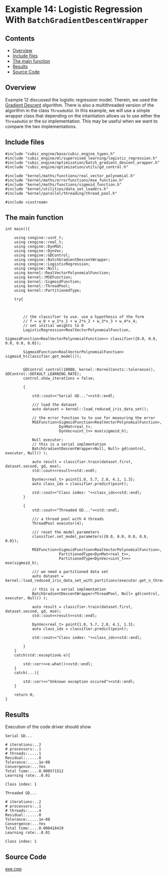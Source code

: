 # Example 14: Logistic Regression With ```BatchGradientDescentWrapper```

## Contents
* [Overview](#overview) 
* [Include files](#include_files)
* [The main function](#m_func)
* [Results](#results)
* [Source Code](#source_code)

## <a name="overview"></a> Overview

Example 12 discussed the logistic regression model. Therein, we used the <a href="https://en.wikipedia.org/wiki/Gradient_descent#C">Gradient Descent</a> algorithm.
There is also a multithreaded version of the algorithm in the class ```ThreadedGd```. In this example, we will use a simple
wrapper class that depending on the intantiation allows us to use either the ```ThreadedGd``` or the ```Gd``` implementation.
This may be useful when we want to compare the two implementations. 


## <a name="include_files"></a> Include files

```
#include "cubic_engine/base/cubic_engine_types.h"
#include "cubic_engine/ml/supervised_learning/logistic_regression.h"
#include "cubic_engine/optimization/batch_gradient_descent_wrapper.h"
#include "cubic_engine/optimization/utils/gd_control.h"

#include "kernel/maths/functions/real_vector_polynomial.h"
#include "kernel/maths/errorfunctions/mse_function.h"
#include "kernel/maths/functions/sigmoid_function.h"
#include "kernel/utilities/data_set_loaders.h"
#include "kernel/parallel/threading/thread_pool.h"

#include <iostream>
```

## <a name="m_func"></a> The main function

```
int main(){

    using cengine::uint_t;
    using cengine::real_t;
    using cengine::DynMat;
    using cengine::DynVec;
    using cengine::GDControl;
    using cengine::BatchGradientDescentWrapper;
    using cengine::LogisticRegression;
    using cengine::Null;
    using kernel::RealVectorPolynomialFunction;
    using kernel::MSEFunction;
    using kernel::SigmoidFunction;
    using kernel::ThreadPool;
    using kernel::PartitionedType;

    try{



        // the classifier to use. use a hypothesis of the form
        // f = w_0 + w_1*x_1 + w_2*x_2 + w_3*x_3 + w_4*x_4;
        // set initial weights to 0
        LogisticRegression<RealVectorPolynomialFunction,
                          SigmoidFunction<RealVectorPolynomialFunction>> classifier({0.0, 0.0, 0.0, 0.0, 0.0});

        SigmoidFunction<RealVectorPolynomialFunction> sigmoid_h(classifier.get_model());


        GDControl control(10000, kernel::KernelConsts::tolerance(), GDControl::DEFAULT_LEARNING_RATE);
        control.show_iterations = false;

        {

            std::cout<<"Serial GD..."<<std::endl;

            /// load the dataset
            auto dataset = kernel::load_reduced_iris_data_set();

            // the error function to to use for measuring the error
            MSEFunction<SigmoidFunction<RealVectorPolynomialFunction>,
                        DynMat<real_t>,
                        DynVec<uint_t>> mse(sigmoid_h);

            Null executor;
            // this is a serial implmentation
            BatchGradientDescentWrapper<Null, Null> gd(control, executor, Null() );

            auto result = classifier.train(dataset.first, dataset.second, gd, mse);
            std::cout<<result<<std::endl;

            DynVec<real_t> point{1.0, 5.7, 2.8, 4.1, 1.3};
            auto class_idx = classifier.predict(point);

            std::cout<<"Class index: "<<class_idx<<std::endl;
        }

        {
            std::cout<<"Threaded GD..."<<std::endl;

            /// a thread pool with 4 threads
            ThreadPool executor(4);

            /// reset the model parameters
            classifier.set_model_parameters({0.0, 0.0, 0.0, 0.0, 0.0});

            MSEFunction<SigmoidFunction<RealVectorPolynomialFunction>,
                        PartitionedType<DynMat<real_t>>,
                        PartitionedType<DynVec<uint_t>>> mse(sigmoid_h);

            /// we need a partitioned data set
            auto dataset = kernel::load_reduced_iris_data_set_with_partitions(executor.get_n_threads());

            // this is a serial implmentation
            BatchGradientDescentWrapper<ThreadPool, Null> gd(control, executor, Null() );

            auto result = classifier.train(dataset.first, dataset.second, gd, mse);
            std::cout<<result<<std::endl;

            DynVec<real_t> point{1.0, 5.7, 2.8, 4.1, 1.3};
            auto class_idx = classifier.predict(point);

            std::cout<<"Class index: "<<class_idx<<std::endl;

        }
    }
    catch(std::exception& e){

        std::cerr<<e.what()<<std::endl;
    }
    catch(...){

        std::cerr<<"Unknown exception occured"<<std::endl;
    }

    return 0;
}

```

## <a name="results"></a> Results

Execution of the code driver should show

```
Serial GD...

# iterations:..2
# processors:..1
# threads:.....1
Residual:......0
Tolerance:.....1e-08
Convergence:...Yes
Total time:....0.000571512
Learning rate:..0.01

Class index: 1

Threaded GD...

# iterations:..2
# processors:..1
# threads:.....4
Residual:......0
Tolerance:.....1e-08
Convergence:...Yes
Total time:....0.000418419
Learning rate:..0.01

Class index: 1

```

## <a name="source_code"></a> Source Code

<a href="../exe.cpp">exe.cpp</a>
